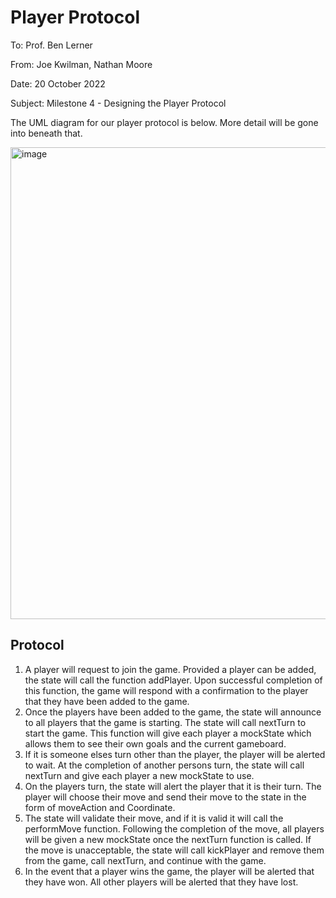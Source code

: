 # Player Protocol

To: Prof. Ben Lerner

From: Joe Kwilman, Nathan Moore

Date: 20 October 2022

Subject: Milestone 4 - Designing the Player Protocol

The UML diagram for our player protocol is below. More detail will be gone into beneath that.

<img width="755" alt="image" src="https://media.github.khoury.northeastern.edu/user/11179/files/eadd8a26-a4f8-4d3d-b2a3-67fb1ce92b89">


## Protocol
1. A player will request to join the game. Provided a player can be added, the state will call the function addPlayer. Upon successful completion of this function, the game will respond with a confirmation to the player that they have been added to the game.
2. Once the players have been added to the game, the state will announce to all players that the game is starting. The state will call nextTurn to start the game. This function will give each player a mockState which allows them to see their own goals and the current gameboard.
3. If it is someone elses turn other than the player, the player will be alerted to wait. At the completion of another persons turn, the state will call nextTurn and give each player a new mockState to use.
4. On the players turn, the state will alert the player that it is their turn. The player will choose their move and send their move to the state in the form of moveAction and Coordinate.
5. The state will validate their move, and if it is valid it will call the performMove function. Following the completion of the move, all players will be given a new mockState once the nextTurn function is called. If the move is unacceptable, the state will call kickPlayer and remove them from the game, call nextTurn, and continue with the game.
6. In the event that a player wins the game, the player will be alerted that they have won. All other players will be alerted that they have lost.
